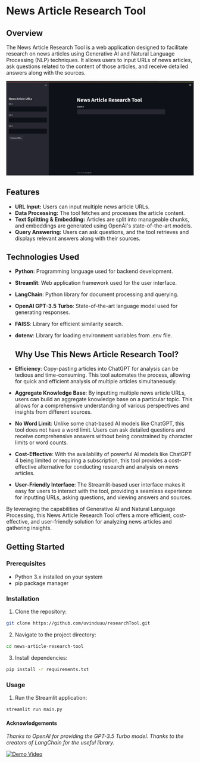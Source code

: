 # News Article Research Tool

## Overview

The News Article Research Tool is a web application designed to facilitate research on news articles using Generative AI and Natural Language Processing (NLP) techniques. It allows users to input URLs of news articles, ask questions related to the content of those articles, and receive detailed answers along with the sources.

![Tool Preview](preview.png)

## Features

- **URL Input:** Users can input multiple news article URLs.
- **Data Processing:** The tool fetches and processes the article content.
- **Text Splitting & Embedding:** Articles are split into manageable chunks, and embeddings are generated using OpenAI's state-of-the-art models.
- **Query Answering:** Users can ask questions, and the tool retrieves and displays relevant answers along with their sources.

## Technologies Used

- **Python**: Programming language used for backend development.
- **Streamlit**: Web application framework used for the user interface.
- **LangChain**: Python library for document processing and querying.
- **OpenAI GPT-3.5 Turbo**: State-of-the-art language model used for generating responses.
- **FAISS**: Library for efficient similarity search.
- **dotenv**: Library for loading environment variables from .env file.

  ## Why Use This News Article Research Tool?

- **Efficiency**: Copy-pasting articles into ChatGPT for analysis can be tedious and time-consuming. This tool automates the process, allowing for quick and efficient analysis of multiple articles simultaneously.

- **Aggregate Knowledge Base**: By inputting multiple news article URLs, users can build an aggregate knowledge base on a particular topic. This allows for a comprehensive understanding of various perspectives and insights from different sources.

- **No Word Limit**: Unlike some chat-based AI models like ChatGPT, this tool does not have a word limit. Users can ask detailed questions and receive comprehensive answers without being constrained by character limits or word counts.

- **Cost-Effective**: With the availability of powerful AI models like ChatGPT 4 being limited or requiring a subscription, this tool provides a cost-effective alternative for conducting research and analysis on news articles.

- **User-Friendly Interface**: The Streamlit-based user interface makes it easy for users to interact with the tool, providing a seamless experience for inputting URLs, asking questions, and viewing answers and sources.

By leveraging the capabilities of Generative AI and Natural Language Processing, this News Article Research Tool offers a more efficient, cost-effective, and user-friendly solution for analyzing news articles and gathering insights.


## Getting Started

### Prerequisites

- Python 3.x installed on your system
- pip package manager

### Installation

1. Clone the repository:

 ```bash
 git clone https://github.com/uvinduuu/researchTool.git
 ```
   
2. Navigate to the project directory:

```bash
cd news-article-research-tool
```

3. Install dependencies:

```bash
pip install -r requirements.txt
```

### Usage

1. Run the Streamlit application:

```bash
streamlit run main.py
```
#### Acknowledgements
*Thanks to OpenAI for providing the GPT-3.5 Turbo model.*
*Thanks to the creators of LangChain for the useful library.*

[![Demo Video](https://th.bing.com/th/id/OIP.BPHApKBmlBBf1WggUpmdwwHaEI?rs=1&pid=ImgDetMain)](https://drive.google.com/file/d/1lw5G_mOEISxaP-TkcoMv0KrOthrOSCVV/view?usp=drive_link)
